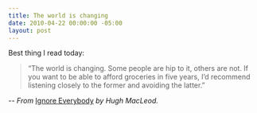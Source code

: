 ```yaml
---
title: The world is changing
date: 2010-04-22 00:00:00 -05:00
layout: post
---
```


Best thing I read today:

> “The world is changing. Some people are hip to it, others are not. If you want to be able to afford groceries in five years, I’d recommend listening closely to the former and avoiding the latter.”

_\-- From_ [Ignore Everybody](http://amzn.to/1SzQJbc) _by Hugh MacLeod._
